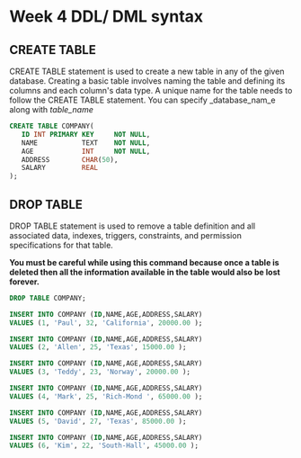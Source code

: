 # Week 4 DDL/ DML syntax
## CREATE TABLE
CREATE TABLE statement is used to create a new table in any of the given database. Creating a basic table involves naming the table and defining its columns and each column's data type.
A unique name for the table needs to follow the CREATE TABLE statement. You can specify _database_nam_e along with _table_name_

```sql
CREATE TABLE COMPANY(
   ID INT PRIMARY KEY     NOT NULL,
   NAME           TEXT    NOT NULL,
   AGE            INT     NOT NULL,
   ADDRESS        CHAR(50),
   SALARY         REAL
);
```
## DROP TABLE
DROP TABLE statement is used to remove a table definition and all associated data, indexes, triggers, constraints, and permission specifications for that table.

**You must be careful while using this command because once a table is deleted then all the information available in the table would also be lost forever.**
```sql
DROP TABLE COMPANY;
```

```sql
INSERT INTO COMPANY (ID,NAME,AGE,ADDRESS,SALARY)
VALUES (1, 'Paul', 32, 'California', 20000.00 );

INSERT INTO COMPANY (ID,NAME,AGE,ADDRESS,SALARY)
VALUES (2, 'Allen', 25, 'Texas', 15000.00 );

INSERT INTO COMPANY (ID,NAME,AGE,ADDRESS,SALARY)
VALUES (3, 'Teddy', 23, 'Norway', 20000.00 );

INSERT INTO COMPANY (ID,NAME,AGE,ADDRESS,SALARY)
VALUES (4, 'Mark', 25, 'Rich-Mond ', 65000.00 );

INSERT INTO COMPANY (ID,NAME,AGE,ADDRESS,SALARY)
VALUES (5, 'David', 27, 'Texas', 85000.00 );

INSERT INTO COMPANY (ID,NAME,AGE,ADDRESS,SALARY)
VALUES (6, 'Kim', 22, 'South-Hall', 45000.00 );
```

```sql
```

```

```
